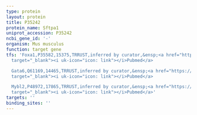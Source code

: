 ```yaml
---
type: protein
layout: protein
title: P35242
protein_name: Sftpa1
uniprot_accession: P35242
ncbi_gene_id: '-'
organism: Mus musculus
function: target gene
tfs: 'Foxa1,P35582,15375,TRRUST,inferred by curator,&ensp;<a href="https://www.ncbi.nlm.nih.gov/pubmed/?term=16214823%5Buid%5D"
  target="_blank"><i uk-icon="icon: link"></i>Pubmed</a>

  Gata6,Q61169,14465,TRRUST,inferred by curator,&ensp;<a href="https://www.ncbi.nlm.nih.gov/pubmed/?term=10625644%5Buid%5D"
  target="_blank"><i uk-icon="icon: link"></i>Pubmed</a>

  Mybl2,P48972,17865,TRRUST,inferred by curator,&ensp;<a href="https://www.ncbi.nlm.nih.gov/pubmed/?term=10488087%5Buid%5D"
  target="_blank"><i uk-icon="icon: link"></i>Pubmed</a>'
targets: ''
binding_sites: ''
---
```

